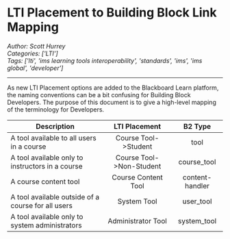 # LTI Placement to Building Block Link Mapping
*Author: Scott Hurrey*  
*Categories: ['LTI']*  
*Tags: ['lti', 'ims learning tools interoperability', 'standards', 'ims', 'ims global', 'developer']*  
<hr />
As new LTI Placement options are added to the Blackboard Learn platform, the
naming conventions can be a bit confusing for Building Block Developers. The
purpose of this document is to give a high-level mapping of the terminology
for Developers.

| Description | LTI Placement | B2 Type |
| ----------- |:-------------:|:-------:|
| A tool available to all users in a course | Course Tool->Student | tool |
| A tool available only to instructors in a course | Course Tool->Non-Student | course_tool |
| A course content tool | Course Content Tool | content-handler |
| A tool available outside of a course for all users | System Tool | user_tool |
| A tool available only to system administrators | Administrator Tool | system_tool |


